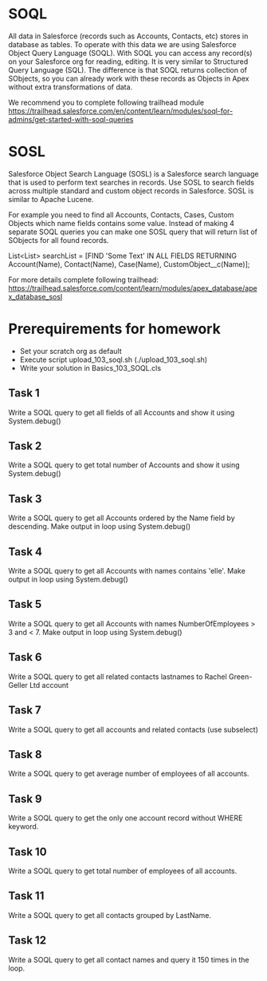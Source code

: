 # SOQL
All data in Salesforce (records such as Accounts, Contacts, etc) stores in database as tables. To operate with this data we are using Salesforce Object Query Language (SOQL). With SOQL you can access any record(s) on your Salesforce org for reading, editing. It is very similar to Structured Query Language (SQL). The difference is that SOQL returns collection of SObjects, so you can already work with these records as Objects in Apex without extra transformations of data.

We recommend you to complete following trailhead module https://trailhead.salesforce.com/en/content/learn/modules/soql-for-admins/get-started-with-soql-queries


# SOSL
Salesforce Object Search Language (SOSL) is a Salesforce search language that is used to perform text searches in records. Use SOSL to search fields across multiple standard and custom object records in Salesforce. SOSL is similar to Apache Lucene.

For example you need to find all Accounts, Contacts, Cases, Custom Objects which name fields contains some value. Instead of making 4 separate SOQL queries you can make one SOSL query that will return list of SObjects for all found records.

List<List<SObject>> searchList = [FIND 'Some Text' IN ALL FIELDS 
                                      RETURNING Account(Name), Contact(Name), Case(Name), CustomObject__c(Name)];

For more details complete following trailhead: https://trailhead.salesforce.com/content/learn/modules/apex_database/apex_database_sosl

# Prerequirements for homework

* Set your scratch org as default
* Execute script upload_103_soql.sh (./upload_103_soql.sh)
* Write your solution in Basics_103_SOQL.cls


## Task 1

Write a SOQL query to get all fields of all Accounts and show it using System.debug()

## Task 2

Write a SOQL query to get total number of Accounts and show it using System.debug()

## Task 3

Write a SOQL query to get all Accounts ordered by the Name field by descending. Make output in loop using System.debug()

## Task 4

Write a SOQL query to get all Accounts with names contains 'elle'. Make output in loop using System.debug()

## Task 5

Write a SOQL query to get all Accounts with names NumberOfEmployees > 3 and < 7. Make output in loop using System.debug()

## Task 6

Write a SOQL query to get all related contacts lastnames to Rachel Green-Geller Ltd account

## Task 7

Write a SOQL query to get all accounts and related contacts (use subselect)

## Task 8

Write a SOQL query to get average number of employees of all accounts.

## Task 9

Write a SOQL query to get the only one account record without WHERE keyword.

## Task 10

Write a SOQL query to get total number of employees of all accounts.

## Task 11

Write a SOQL query to get all contacts grouped by LastName.

## Task 12

Write a SOQL query to get all contact names and query it 150 times in the loop.

